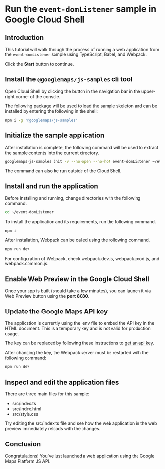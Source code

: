 # Run the `event-domListener` sample in Google Cloud Shell

<walkthrough-tutorial-duration duration="10"/>

## Introduction

This tutorial will walk through the process of running a web application from
the `event-domListener` sample using TypeScript, Babel, and Webpack.

Click the **Start** button to continue.

## Install the `@googlemaps/js-samples` cli tool

Open Cloud Shell by clicking the
<walkthrough-cloud-shell-icon></walkthrough-cloud-shell-icon> button in the
navigation bar in the upper-right corner of the console.

The following package will be used to load the sample skeleton and can be
installed by entering the following in the shell:

```bash
npm i -g '@googlemaps/js-samples'
```

## Initialize the sample application

After installation is complete, the following command will be used to extract
the sample contents into the current directory.

```bash
googlemaps-js-samples init -v --no-open --no-hot event-domListener ~/event-domListener
```

The command can also be run outside of the Cloud Shell.

## Install and run the application

Before installing and running, change directories with the following command.

```bash
cd ~/event-domListener
```

To install the application and its requirements, run the following command.

```bash
npm i
```

After installation, Webpack can be called using the following command.

```bash
npm run dev
```

For configuration of Webpack, check
<walkthrough-editor-open-file filePath="event-domListener/webpack.dev.js">webpack.dev.js</walkthrough-editor-open-file>,
<walkthrough-editor-open-file filePath="event-domListener/webpack.prod.js">webpack.prod.js</walkthrough-editor-open-file>,
and
<walkthrough-editor-open-file filePath="event-domListener/webpack.common.js">webpack.common.js</walkthrough-editor-open-file>.

## Enable Web Preview in the Google Cloud Shell

Once your app is built (should take a few minutes), you can launch it via
<walkthrough-spotlight-pointer target="cloudshell" spotlightId="devshell-web-preview-button">Web
Preview button</walkthrough-spotlight-pointer> using the **port 8080**.

## Update the Google Maps API key

The application is currently using the
<walkthrough-editor-open-file filePath="event-domListener/.env">.env</walkthrough-editor-open-file>
file to embed the API key in the HTML document. This is a temporary key and is
not valid for production usage.

The key can be replaced by following these instructions to
[get an api key](https://developers.google.com/maps/documentation/javascript/get-api-key).

After changing the key, the Webpack server must be restarted with the following
command:

```bash
npm run dev
```

## Inspect and edit the application files

There are three main files for this sample:

*   <walkthrough-editor-open-file filePath="event-domListener/src/index.ts">src/index.ts</walkthrough-editor-open-file>
*   <walkthrough-editor-open-file filePath="event-domListener/src/index.html">src/index.html</walkthrough-editor-open-file>
*   <walkthrough-editor-open-file filePath="event-domListener/src/style.css">src/style.css</walkthrough-editor-open-file>

Try editing the <walkthrough-editor-open-file filePath="event-domListener/src/index.ts">src/index.ts</walkthrough-editor-open-file> file and see how the web application in the web preview immediately reloads with the changes.

## Conclusion

<walkthrough-conclusion-trophy></walkthrough-conclusion-trophy>

Congratulations! You've just launched a web application using the Google Maps
Platform JS API.
